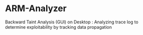 # ARM-Analyzer
Backward Taint Analysis (GUI) on Desktop : Analyzing trace log to determine exploitability by tracking data propagation
